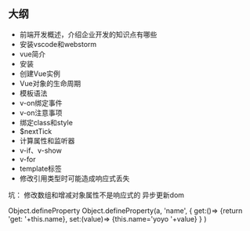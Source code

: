 ## 大纲
- 前端开发概述，介绍企业开发的知识点有哪些
- 安装vscode和webstorm
- vue简介
- 安装
- 创建Vue实例
- Vue对象的生命周期
- 模板语法
- v-on绑定事件
- v-on注意事项
- 绑定class和style
- $nextTick
- 计算属性和监听器
- v-if、v-show
- v-for
- template标签
- 修改引用类型时可能造成响应式丢失



坑：
修改数组和增减对象属性不是响应式的
异步更新dom


Object.defineProperty
Object.defineProperty(a, 'name', { get:()=> {return 'get: '+this.name}, set:(value)=> {this.name='yoyo '+value} } )
